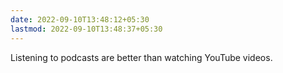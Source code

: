 ```yaml
---
date: 2022-09-10T13:48:12+05:30
lastmod: 2022-09-10T13:48:37+05:30
---
```


Listening to podcasts are better than watching YouTube videos.
